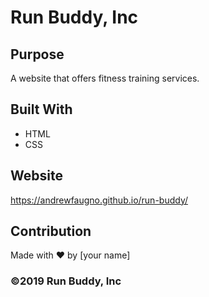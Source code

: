# Run Buddy, Inc

## Purpose
A website that offers fitness training services. 

## Built With
* HTML
* CSS

## Website
https://andrewfaugno.github.io/run-buddy/

## Contribution
Made with ❤️ by [your name]

### ©️2019 Run Buddy, Inc 
